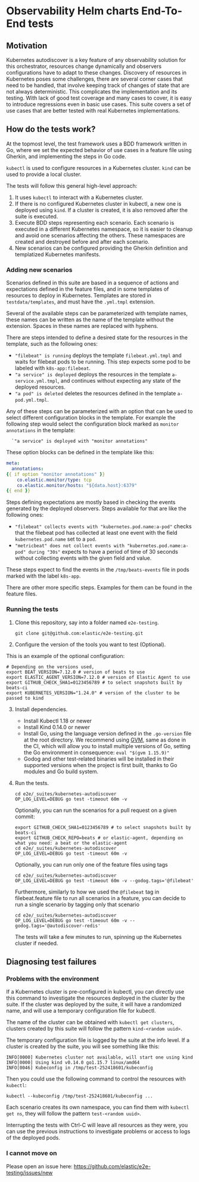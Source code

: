 # Observability Helm charts End-To-End tests

## Motivation

Kubernetes autodiscover is a key feature of any observability solution for this
orchestrator, resources change dynamically and observers configurations have to
adapt to these changes.
Discovery of resources in Kubernetes poses some challenges, there are several
corner cases that need to be handled, that involve keeping track of changes of
state that are not always deterministic. This complicates the implementation and
its testing. With lack of good test coverage and many cases to cover, it is easy to
introduce regressions even in basic use cases.
This suite covers a set of use cases that are better tested with real Kubernetes
implementations.

## How do the tests work?

At the topmost level, the test framework uses a BDD framework written in Go, where
we set the expected behavior of use cases in a feature file using Gherkin, and
implementing the steps in Go code.

`kubectl` is used to configure resources in a Kubernetes cluster. `kind` can be
used to provide a local cluster.

The tests will follow this general high-level approach:

1. It uses `kubectl` to interact with a Kubernetes cluster.
1. If there is no configured Kubernetes cluster in kubectl, a new one
   is deployed using `kind`. If a cluster is created, it is also removed after
   the suite is executed.
1. Execute BDD steps representing each scenario. Each scenario is executed in a
   different Kubernetes namespace, so it is easier to cleanup and avoid one
   scenarios affecting the others. These namespaces are created and destroyed
   before and after each scenario.
1. New scenarios can be configured providing the Gherkin definition and
   templatized Kubernetes manifests.

### Adding new scenarios

Scenarios defined in this suite are based in a sequence of actions and
expectations defined in the feature files, and in some templates of resources to
deploy in Kubernetes. Templates are stored in `testdata/templates`, and must
have the `.yml.tmpl` extension.

Several of the available steps can be parameterized with template names, these
names can be written as the name of the template without the extension. Spaces
in these names are replaced with hyphens.

There are steps intended to define a desired state for the resources in the
template, such as the following ones:
* `"filebeat" is running` deploys the template `filebeat.yml.tmpl` and waits for
  filebeat pods to be running. This step expects some pod to be labeled with
  `k8s-app:filebeat`.
* `"a service" is deployed` deploys the resources in the template
  `a-service.yml.tmpl`, and continues without expecting any state of the
  deployed resources.
* `"a pod" is deleted` deletes the resources defined in the template
  `a-pod.yml.tmpl`.

Any of these steps can be parameterized with an option that can be used to
select different configuration blocks in the template. For example the following
step would select the configuration block marked as `monitor annotations` in
the template:
```shell
  `"a service" is deployed with "monitor annotations"
```

These option blocks can be defined in the template like this:
```yaml
meta:
  annotations:
{{ if option "monitor annotations" }}
    co.elastic.monitor/type: tcp
    co.elastic.monitor/hosts: "${data.host}:6379"
{{ end }}
```

Steps defining expectations are mostly based in checking the events generated by
the deployed observers. Steps available for that are like the following ones:
* `"filebeat" collects events with "kubernetes.pod.name:a-pod"` checks that the
  filebeat pod has collected at least one event with the field
  `kubernetes.pod.name` set to a `pod`.
* `"metricbeat" does not collect events with "kubernetes.pod.name:a-pod" during "30s"`
  expects to have a period of time of 30 seconds without collecting events with
  the given field and value.

These steps expect to find the events in the `/tmp/beats-events` file in pods marked
with the label `k8s-app`.

There are other more specific steps. Examples for them can be found in the
feature files.

### Running the tests

1. Clone this repository, say into a folder named `e2e-testing`.

   ``` shell
   git clone git@github.com:elastic/e2e-testing.git
   ```

2. Configure the version of the tools you want to test (Optional).

This is an example of the optional configuration:

   ```shell
   # Depending on the versions used,
   export BEAT_VERSION=7.12.0 # version of beats to use
   export ELASTIC_AGENT_VERSION=7.12.0 # version of Elastic Agent to use
   export GITHUB_CHECK_SHA1=0123456789 # to select snapshots built by beats-ci
   export KUBERNETES_VERSION="1.24.0" # version of the cluster to be passed to kind
   ```

3. Install dependencies.

   - Install Kubectl 1.18 or newer
   - Install Kind 0.14.0 or newer
   - Install Go, using the language version defined in the `.go-version` file at the root directory. We recommend using [GVM](https://github.com/andrewkroh/gvm), same as done in the CI, which will allow you to install multiple versions of Go, setting the Go environment in consequence: `eval "$(gvm 1.15.9)"`
   - Godog and other test-related binaries will be installed in their supported versions when the project is first built, thanks to Go modules and Go build system.

4. Run the tests.
   ```shell
   cd e2e/_suites/kubernetes-autodiscover
   OP_LOG_LEVEL=DEBUG go test -timeout 60m -v
   ```

   Optionally, you can run the scenarios for a pull request on a given commit:
   ```shell
   export GITHUB_CHECK_SHA1=0123456789 # to select snapshots built by beats-ci
   export GITHUB_CHECK_REPO=beats # or elastic-agent, depending on what you need: a beat or the elastic-agent
   cd e2e/_suites/kubernetes-autodiscover
   OP_LOG_LEVEL=DEBUG go test -timeout 60m -v
   ```

   Optionally, you can run only one of the feature files using tags
   ```shell
   cd e2e/_suites/kubernetes-autodiscover
   OP_LOG_LEVEL=DEBUG go test -timeout 60m -v --godog.tags='@filebeat'
   ```

   Furthermore, similarly to how we used the `@filebeat` tag in filebeat.feature file to run all scenarios in a feature, you can decide to run a single scenario by tagging only that scenario

   ```shell
   cd e2e/_suites/kubernetes-autodiscover
   OP_LOG_LEVEL=DEBUG go test -timeout 60m -v --godog.tags='@autodiscover-redis'
   ```

   The tests will take a few minutes to run, spinning up the Kubernetes cluster
   if needed.

## Diagnosing test failures

### Problems with the environment

If a Kubernetes cluster is pre-configured in kubectl, you can directly use this
command to investigate the resources deployed in the cluster by the suite. If
the cluster was deployed by the suite, it will have a randomized name, and will
use a temporary configuration file for kubectl.

The name of the cluster can be obtained with `kubectl get clusters`, clusters
created by this suite will follow the pattern `kind-<random uuid>`.

The temporary configuration file is logged by the suite at the info level. If a
cluster is created by the suite, you will see something like this:
```shell
INFO[0000] Kubernetes cluster not available, will start one using kind
INFO[0000] Using kind v0.14.0 go1.15.7 linux/amd64
INFO[0046] Kubeconfig in /tmp/test-252418601/kubeconfig
```

Then you could use the following command to control the resources with
`kubectl`:
```shell
kubectl --kubeconfig /tmp/test-252418601/kubeconfig ...
```

Each scenario creates its own namespace, you can find them with `kubectl get
ns`, they will follow the pattern `test-<random uuid>`.

Interrupting the tests with Ctrl-C will leave all resources as they were, you
can use the previous instructions to investigate problems or access to logs of
the deployed pods.

### I cannot move on

Please open an issue here: https://github.com/elastic/e2e-testing/issues/new
